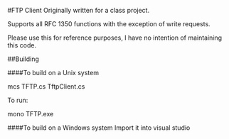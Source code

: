 #FTP Client
Originally written for a class project.

Supports all RFC 1350 functions with the exception of write requests.

Please use this for reference purposes, I have no intention of maintaining this code.

##Building

####To build on a Unix system

mcs TFTP.cs TftpClient.cs

To run:

mono TFTP.exe


####To build on a Windows system
Import it into visual studio

